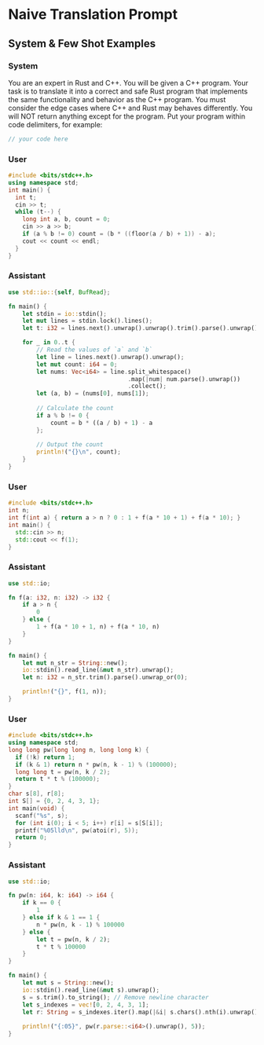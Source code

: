 # Naive Translation Prompt
## System & Few Shot Examples

### System
You are an expert in Rust and C++. You will be given a C++ program. Your task is to translate it into a correct and safe Rust program that implements the same functionality and behavior as the C++ program. You must consider the edge cases where C++ and Rust may behaves differently. You will NOT return anything except for the program. Put your program within code delimiters, for example:
```rust
// your code here
```
### User

```c++
#include <bits/stdc++.h>
using namespace std;
int main() {
  int t;
  cin >> t;
  while (t--) {
    long int a, b, count = 0;
    cin >> a >> b;
    if (a % b != 0) count = (b * ((floor(a / b) + 1)) - a);
    cout << count << endl;
  }
}
```

### Assistant

```rust
use std::io::{self, BufRead};

fn main() {
    let stdin = io::stdin();
    let mut lines = stdin.lock().lines();
    let t: i32 = lines.next().unwrap().unwrap().trim().parse().unwrap();

    for _ in 0..t {
        // Read the values of `a` and `b`
        let line = lines.next().unwrap().unwrap();
        let mut count: i64 = 0;
        let nums: Vec<i64> = line.split_whitespace()
                                  .map(|num| num.parse().unwrap())
                                  .collect();
        let (a, b) = (nums[0], nums[1]);
        
        // Calculate the count
        if a % b != 0 {
            count = b * ((a / b) + 1) - a
        };
        
        // Output the count
        println!("{}\n", count);
    }
}
```

### User

```c++
#include <bits/stdc++.h>
int n;
int f(int a) { return a > n ? 0 : 1 + f(a * 10 + 1) + f(a * 10); }
int main() {
  std::cin >> n;
  std::cout << f(1);
}
```

### Assistant

```rust
use std::io;

fn f(a: i32, n: i32) -> i32 {
    if a > n {
        0
    } else {
        1 + f(a * 10 + 1, n) + f(a * 10, n)
    }
}

fn main() {
    let mut n_str = String::new();
    io::stdin().read_line(&mut n_str).unwrap();
    let n: i32 = n_str.trim().parse().unwrap_or(0);

    println!("{}", f(1, n));
}
```

### User

```c++
#include <bits/stdc++.h>
using namespace std;
long long pw(long long n, long long k) {
  if (!k) return 1;
  if (k & 1) return n * pw(n, k - 1) % (100000);
  long long t = pw(n, k / 2);
  return t * t % (100000);
}
char s[8], r[8];
int S[] = {0, 2, 4, 3, 1};
int main(void) {
  scanf("%s", s);
  for (int i(0); i < 5; i++) r[i] = s[S[i]];
  printf("%05lld\n", pw(atoi(r), 5));
  return 0;
}
```

### Assistant

```rust
use std::io;

fn pw(n: i64, k: i64) -> i64 {
    if k == 0 {
        1
    } else if k & 1 == 1 {
        n * pw(n, k - 1) % 100000
    } else {
        let t = pw(n, k / 2);
        t * t % 100000
    }
}

fn main() {
    let mut s = String::new();
    io::stdin().read_line(&mut s).unwrap();
    s = s.trim().to_string(); // Remove newline character
    let s_indexes = vec![0, 2, 4, 3, 1];
    let r: String = s_indexes.iter().map(|&i| s.chars().nth(i).unwrap()).collect();
    
    println!("{:05}", pw(r.parse::<i64>().unwrap(), 5));
}
```